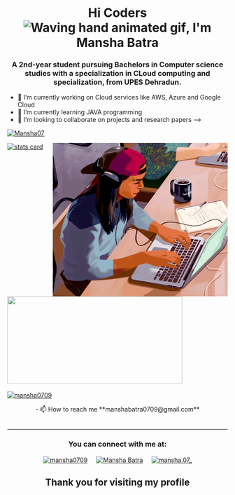 
<h1 align="center">Hi Coders<img src="https://raw.githubusercontent.com/nixin72/nixin72/master/wave.gif" 
         alt="Waving hand animated gif"
         height="45"
         width="45" />, I'm Mansha Batra</h1>
<h3 align="center">
A 2nd-year student pursuing Bachelors in Computer science studies with a specialization in CLoud computing and specialization, from UPES Dehradun.
</h3>

- 🔭 I’m currently working on Cloud services like AWS, Azure and Google Cloud
- 🌱 I’m currently learning JAVA programming 
- 👯 I’m looking to collaborate on projects and research papers 
--><a href="https://github.com/Mansha07">
<p align="left"><img src="https://komarev.com/ghpvc/?username=Mansha07&label=Profile%20views&color=0e75b6&style=flat" alt="Mansha07" /> </p>
<p></a>
<a align= "center" href="https://github.com/Mansha07">
<img alt= "stats card" height="200px" width="400" src="https://github-readme-streak-stats.herokuapp.com/?user=Mansha07&theme=radical">
<img align="right" height="350" width="400" src="https://github.com/Mansha07/Mansha07/blob/main/auto-draft-16.gif" /> </a>
</p>
<img height="200px" width="400" src="https://github-readme-stats.vercel.app/api?username=Mansha07&count_private=true&theme=radical&show_icons=true" />

<p align="left"> <a href="https://twitter.com/mansha0709" target="blank"><img src="https://img.shields.io/twitter/follow/mansha0709?logo=twitter&style=for-the-badge" alt="mansha0709" /></a> </p>
<p align="center">
 - 📫 How to reach me **manshabatra0709@gmail.com**
<br><br>
<hr>

<h3 align="center">You can connect with me at:</h3>
<p align="center">
<a href="https://twitter.com/mansha0709" target="blank"><img align="center" src="https://img.icons8.com/cute-clipart/64/000000/twitter.png" alt="mansha0709" height="50" width="50" /></a> &nbsp;&nbsp;&nbsp;
<a href="https://www.linkedin.com/in/mansha-7a9n/" target="blank"><img align="center" src="https://img.icons8.com/cute-clipart/64/000000/linkedin.png" alt="Mansha Batra" height="50" width="50" /></a>&nbsp;&nbsp;&nbsp;&nbsp;
<a href="https://instagram.com/mansha.07_" target="blank"><img align="center" src="https://img.icons8.com/cute-clipart/64/000000/instagram-new.png" alt="mansha.07_" height="50" width="50" /></a>
</p>

<h2 align="center">Thank you for visiting my profile</h2>
